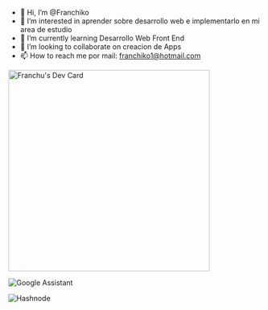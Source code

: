 - 👋 Hi, I’m @Franchiko
- 👀 I’m interested in   aprender  sobre desarrollo web e implementarlo en mi area de estudio
- 🌱 I’m currently learning  Desarrollo Web Front End
- 💞️ I’m looking to collaborate on  creacion  de Apps
- 📫 How to reach me  por mail: franchiko1@hotmail.com

<a href="https://app.daily.dev/Franchu_Javier"><img src="https://api.daily.dev/devcards/491702dfa4d84c3a85a4b37c8d7ab8d3.png?r=j3n" width="400" alt="Franchu's Dev Card"/></a>


<!---
Franchiko/Franchiko is a ✨ special ✨ repository because its `README.md` (this file) appears on your GitHub profile.
You can click the Preview link to take a look at your changes.
--->

![Google Assistant](https://img.shields.io/badge/google%20assistant-4285F4?style=for-the-badge&logo=google%20assistant&logoColor=white)

![Hashnode](https://img.shields.io/badge/Hashnode-2962FF?style=for-the-badge&logo=hashnode&logoColor=white)
